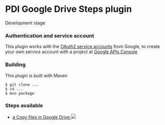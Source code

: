 # PDI Google Drive Steps plugin #

Development stage

### Authentication and service account ###
This plugin works with the [OAuth2 service accounts](https://developers.google.com/identity/protocols/OAuth2ServiceAccount) from Google, to create your own service account with a project at [Google APIs Console](https://console.developers.google.com)

### Building ###
This plugin is built with Maven
```shell
$ git clone ...
$ cd ...
$ mvn package
```

### Steps available ###

* [a Copy files in Google Drive ![][1]](mdoc/drivecopystep.md)


[1]:src/main/resources/drivecopy.svg